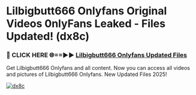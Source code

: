 # Lilbigbutt666 Onlyfans Original Videos 0nlyFans Leaked - Files Updated! (dx8c)

<h3>🔴 CLICK HERE 🌐==►► <a href="https://tinyurl.com/ehrbuxhb" rel="nofollow">Lilbigbutt666 Onlyfans Updated Files</a></h3>

Get Lilbigbutt666 Onlyfans and all content. Now you can access all videos and pictures of Lilbigbutt666 Onlyfans. New Updated Files 2025!

[![dx8c](https://i.imgur.com/lVYEuWS.gif)](https://tinyurl.com/ehrbuxhb)
